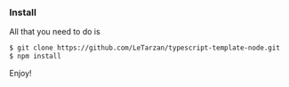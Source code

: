 ### Install

All that you need to do is 

```sh
$ git clone https://github.com/LeTarzan/typescript-template-node.git
$ npm install
```

Enjoy!